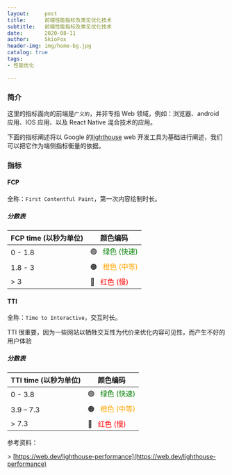 ```yaml
---
layout:     post
title:      前端性能指标及常见优化技术 
subtitle:   前端性能指标及常见优化技术 
date:       2020-08-11
author:     SkioFox
header-img: img/home-bg.jpg
catalog: true
tags:
- 性能优化

---
```


### 简介

这里的指标面向的前端是`广义的`，并非专指 Web 领域，例如：浏览器、android 应用、IOS 应用、以及 React Native 混合技术的应用。

下面的指标阐述将以 Google 的[lighthouse](https://developers.google.com/web/tools/lighthouse) web 开发工具为基础进行阐述，我们可以把它作为端侧指标衡量的依据。

### 指标

#### FCP

全称：`First Contentful Paint`，第一次内容绘制时长。

##### 分数表

| FCP time (以秒为单位) |颜色编码|
|-|-|
|0 - 1.8| 🟢 &nbsp; <span style="color:green">绿色 (快速) </span>|
|1.8 - 3| 🟠 &nbsp; <span style="color:orange">橙色 (中等) </span>|
| > 3| 🔴 &nbsp; <span style="color:red">红色 (慢) </span>|

#### TTI

全称：`Time to Interactive`，交互时长。

TTI 很重要，因为一些网站以牺牲交互性为代价来优化内容可见性，而产生不好的用户体验

##### 分数表

| TTI time (以秒为单位) |颜色编码|
|-|-|
|0 - 3.8| 🟢 &nbsp; <span style="color:green">绿色 (快速) </span>|
|3.9 – 7.3| 🟠 &nbsp; <span style="color:orange">橙色 (中等) </span>|
| > 7.3| 🔴 &nbsp; <span style="color:red">红色 (慢) </span>|

参考资料：

\> [https://web.dev/lighthouse-performance](https://web.dev/lighthouse-performance)

